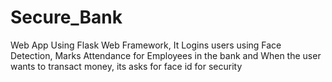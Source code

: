 # Secure_Bank
 Web App Using Flask Web Framework, It Logins users using Face Detection, Marks Attendance for Employees in the bank and When the user wants to transact money, its asks for face id for security
